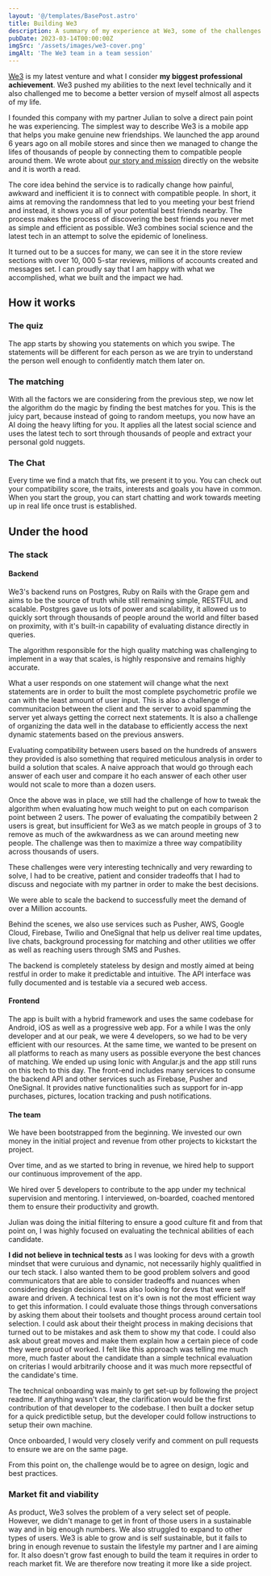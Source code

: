 ```yaml
---
layout: '@/templates/BasePost.astro'
title: Building We3
description: A summary of my experience at We3, some of the challenges we faced and some decisions we made over the years.
pubDate: 2023-03-14T00:00:00Z
imgSrc: '/assets/images/we3-cover.png'
imgAlt: 'The We3 team in a team session'
---
```


[We3](https://www.we3app.com) is my latest venture and what I consider **my biggest professional achievement**. We3 pushed my abilities to the next level technically and it also challenged me to become a better version of myself almost all aspects of my life. 

I founded this company with my partner Julian to solve a direct pain point he was experiencing.
The simplest way to describe We3 is a mobile app that helps you make genuine new friendships. We launched the app around 6 years ago on all mobile stores and since then we managed to change the lifes of thousands of people by connecting them to compatible people around them. We wrote about [our story and mission](https://www.we3app.com/about/) directly on the website and it is worth a read.

The core idea behind the service is to radically change how painful, awkward and inefficient it is to connect with compatible people. In short, it aims at removing the randomness that led to you meeting your best friend and instead, it shows you all of your potential best friends nearby. The process makes the process of discovering the best friends you never met as simple and efficient as possible. We3 combines social science and the latest tech in an attempt to solve the epidemic of loneliness.

It turned out to be a succes for many, we can see it in the store review sections with over 10, 000 5-star reviews, millions of accounts created and messages set. I can proudly say that I am happy with what we accomplished, what we built and the impact we had.


## How it works
### The quiz
The app starts by showing you statements on which you swipe.
The statements will be different for each person as we are tryin to understand the person well enough to confidently match them later on.

### The matching
With all the factors we are considering from the previous step, we now let the algorithm do the magic by finding the best matches for you. This is the juicy part, because instead of going to random meetups, you now have an AI doing the heavy lifting for you. It applies all the latest social science and uses the latest tech to sort through thousands of people and extract your personal gold nuggets.

### The Chat
Every time we find a match that fits, we present it to you. You can check out your compatibility score, the traits, interests and goals you have in common. When you start the group, you can start chatting and work towards meeting up in real life once trust is established.

## Under the hood

### The stack

#### Backend
We3's backend runs on Postgres, Ruby on Rails with the Grape gem and aims to be the source of truth  while still remaining simple, RESTFUL and scalable. Postgres gave us lots of power and scalability, it allowed us to quickly sort through thousands of people around the world and filter based on proximity, with it's built-in capability of evaluating distance directly in queries.

The algorithm responsible for the high quality matching was challenging to implement in a way that scales, is highly responsive and remains highly accurate.

What a user responds on one statement will change what the next statements are in order to built the most complete psychometric profile we can with the least amount of user input. This is also a challenge of communitacion between the client and the server to avoid spamming the server yet always getting the correct next statements. It is also a challenge of organizing the data well in the database to efficiently access the next dynamic statements based on the previous answers.

Evaluating compatibility between users based on the hundreds of answers they provided is also something that required meticulous analysis in order to build a solution that scales. A naive approach that would go through each answer of each user and compare it ho each answer of each other user would not scale to more than a dozen users.

Once the above was in place, we still had the challenge of how to tweak the algorithm when evaluating how much weight to put on each comparison point between 2 users. The power of evaluating the compatibily between 2 users is great, but insufficient for We3 as we match people in groups of 3 to remove as much of the awkwardness as we can around meeting new people. The challenge was then to maximize a three way compatibility across thousands of users.

These challenges were very interesting technically and very rewarding to solve, I had to be creative, patient and consider tradeoffs that I had to discuss and negociate with my partner in order to make the best decisions.

We were able to scale the backend to successfully meet the demand of over a Million accounts.

Behind the scenes, we also use services such as Pusher, AWS, Google Cloud, Firebase, Twilio and OneSignal that help us deliver real time updates, live chats, background processing for matching and other utilities we offer as well as reaching users through SMS and Pushes.

The backend is completely stateless by design and mostly aimed at being restful in order to make it predictable and intuitive. The API interface was fully documented and is testable via a secured web access.

#### Frontend
The app is built with a hybrid framework and uses the same codebase for Android, iOS as well as a progressive web app.
For a while I was the only developer and at our peak, we were 4 developers, so we had to be very efficient with our resources. At the same time, we wanted to be present on all platforms to reach as many users as possible everyone the best chances of matching.
We ended up using Ionic with Angular.js and the app still runs on this tech to this day.
The front-end includes many services to consume the backend API and other services such as Firebase, Pusher and OneSignal. It provides native functionalities such as support for in-app purchases, pictures, location tracking and push notifications.


#### The team
We have been bootstrapped from the beginning. We invested our own money in the initial project and 
revenue from other projects to kickstart the project.

Over time, and as we started to bring in revenue, we hired help to support our continuous improvement of the app.

We hired over 5 developers to contribute to the app under my technical supervision and mentoring. I interviewed, on-boarded, coached mentored them to ensure their productivity and growth.

Julian was doing the initial filtering to ensure a good culture fit and from that point on, I was highly focused on evaluating the technical abilities of each candidate. 

**I did not believe in technical tests** as I was looking for devs with a growth mindset that were curuious and dynamic, not necessarily highly qualitfied in our tech stack. I also wanted them to be good problem solvers and good communicators that are able to consider tradeoffs and nuances when considering design decisions. I was also looking for devs that were self aware and driven.
A technical test on it's own is not the most efficient way to get this information.
I could evaluate those things through conversations by asking them about their toolsets and thought process around certain tool selection. I could ask about their theight process in making decisions that turned out to be mistakes and ask them to show my that code. I could also ask about great moves and make them explain how a certain piece of code they were proud of worked. I felt like this approach was telling me much more, much faster about the candidate than a simple technical evaluation on criterias I would arbitrarily choose and it was much more repsectful of the candidate's time.

The technical onboarding was mainly to get set-up by following the project readme. If anything wasn't clear, the clarification would be the first contribution of that developer to the codebase. I then built a docker setup for a quick predictible setup, but the developer could follow instructions to setup their own machine.

Once onboarded, I would very closely verify and comment on pull requests to ensure we are on the same page.

From this point on, the challenge would be to agree on design, logic and best practices.

### Market fit and viability
As product, We3 solves the problem of a very select set of people. However, we didn't manage to get in front of those users in a sustainable way and in big enough numbers. We also struggled to expand to other types of users. 
We3 is able to grow and is self sustainable, but it fails to bring in enough revenue to sustain the lifestyle my partner and I are aiming for. It also doesn't grow fast enough to build the team it requires in order to reach market fit. We are therefore now treating it more like a side project.
